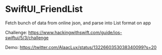 # SwiftUI_FriendList
Fetch bunch of data from online json, and parse into List format on app

Challenge: https://www.hackingwithswift.com/guide/ios-swiftui/5/3/challenge

Demo: https://twitter.com/AlaacLux/status/1322660353038340099?s=20
